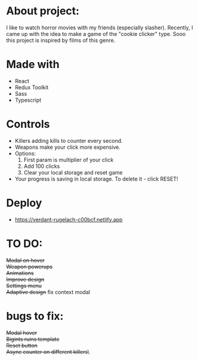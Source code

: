 # About project:

I like to watch horror movies with my friends (especially slasher). Recently, I came up with the idea to make a game of the "cookie clicker" type. 
Sooo this project is inspired by films of this genre.

# Made with
* React
* Redux Toolkit
* Sass
* Typescript

# Controls
* Killers adding kills to counter every second.
* Weapons make your click more expensive.
* Options:
  1. First param is multiplier of your click
  2. Add 100 clicks
  3. Clear your local storage and reset game
* Your progress is saving in local storage.  To  delete it - click RESET!

# Deploy
* https://verdant-rugelach-c00bcf.netlify.app

# TO DO:
~~Modal on hover~~\
~~Weapon powerups~~\
~~Animations~~\
~~Improve design~~\
~~Settings menu~~\
~~Adaptive design~~
fix context modal

# bugs to fix:
~~Modal hover~~\
~~Bigints ruins template~~\
~~Reset button~~\
~~Async counter on different killers~~\
